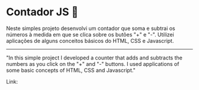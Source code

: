 # Contador JS 🔢

Neste simples projeto desenvolvi um contador que soma e subtrai os números à medida em que se clica sobre os butões "+" e "-". Utilizei aplicações de alguns conceitos básicos do HTML, CSS e Javascript. 
<hr>
"In this simple project I developed a counter that adds and subtracts the numbers as you click on the "+" and "-" buttons. I used applications of some basic concepts of HTML, CSS and Javascript."

Link: 
